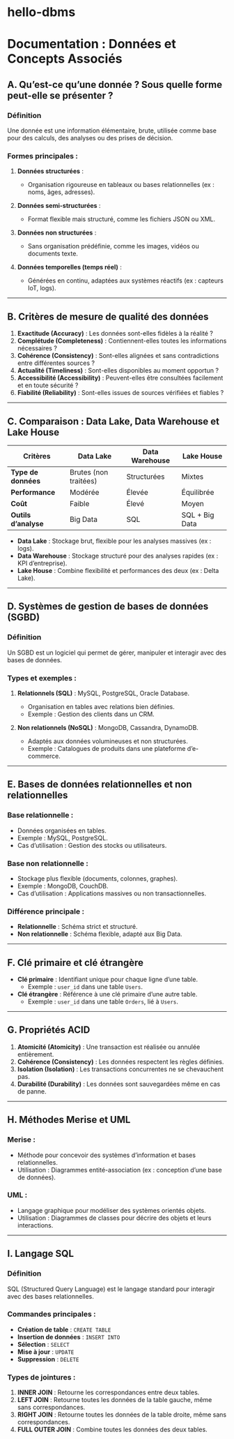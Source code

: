 # hello-dbms
# Documentation : Données et Concepts Associés

## A. Qu’est-ce qu’une donnée ? Sous quelle forme peut-elle se présenter ?

### Définition  
Une donnée est une information élémentaire, brute, utilisée comme base pour des calculs, des analyses ou des prises de décision.

### Formes principales :  
1. **Données structurées** :  
   - Organisation rigoureuse en tableaux ou bases relationnelles (ex : noms, âges, adresses).  

2. **Données semi-structurées** :  
   - Format flexible mais structuré, comme les fichiers JSON ou XML.  

3. **Données non structurées** :  
   - Sans organisation prédéfinie, comme les images, vidéos ou documents texte.  

4. **Données temporelles (temps réel)** :  
   - Générées en continu, adaptées aux systèmes réactifs (ex : capteurs IoT, logs).

---

## B. Critères de mesure de qualité des données

1. **Exactitude (Accuracy)** : Les données sont-elles fidèles à la réalité ?  
2. **Complétude (Completeness)** : Contiennent-elles toutes les informations nécessaires ?  
3. **Cohérence (Consistency)** : Sont-elles alignées et sans contradictions entre différentes sources ?  
4. **Actualité (Timeliness)** : Sont-elles disponibles au moment opportun ?  
5. **Accessibilité (Accessibility)** : Peuvent-elles être consultées facilement et en toute sécurité ?  
6. **Fiabilité (Reliability)** : Sont-elles issues de sources vérifiées et fiables ?

---

## C. Comparaison : Data Lake, Data Warehouse et Lake House

| **Critères**       | **Data Lake**         | **Data Warehouse**    | **Lake House**         |
|--------------------|-----------------------|-----------------------|------------------------|
| **Type de données** | Brutes (non traitées) | Structurées            | Mixtes                |
| **Performance**     | Modérée              | Élevée                | Équilibrée            |
| **Coût**            | Faible               | Élevé                 | Moyen                 |
| **Outils d’analyse**| Big Data             | SQL                   | SQL + Big Data        |

- **Data Lake** : Stockage brut, flexible pour les analyses massives (ex : logs).  
- **Data Warehouse** : Stockage structuré pour des analyses rapides (ex : KPI d’entreprise).  
- **Lake House** : Combine flexibilité et performances des deux (ex : Delta Lake).  

---

## D. Systèmes de gestion de bases de données (SGBD)

### Définition  
Un SGBD est un logiciel qui permet de gérer, manipuler et interagir avec des bases de données.

### Types et exemples :  
1. **Relationnels (SQL)** : MySQL, PostgreSQL, Oracle Database.  
   - Organisation en tables avec relations bien définies.  
   - Exemple : Gestion des clients dans un CRM.  

2. **Non relationnels (NoSQL)** : MongoDB, Cassandra, DynamoDB.  
   - Adaptés aux données volumineuses et non structurées.  
   - Exemple : Catalogues de produits dans une plateforme d’e-commerce.

---

## E. Bases de données relationnelles et non relationnelles

### Base relationnelle :  
- Données organisées en tables.  
- Exemple : MySQL, PostgreSQL.  
- Cas d’utilisation : Gestion des stocks ou utilisateurs.

### Base non relationnelle :  
- Stockage plus flexible (documents, colonnes, graphes).  
- Exemple : MongoDB, CouchDB.  
- Cas d’utilisation : Applications massives ou non transactionnelles.

### Différence principale :  
- **Relationnelle** : Schéma strict et structuré.  
- **Non relationnelle** : Schéma flexible, adapté aux Big Data.

---

## F. Clé primaire et clé étrangère

- **Clé primaire** : Identifiant unique pour chaque ligne d’une table.  
  - Exemple : `user_id` dans une table `Users`.  
- **Clé étrangère** : Référence à une clé primaire d’une autre table.  
  - Exemple : `user_id` dans une table `Orders`, lié à `Users`.

---

## G. Propriétés ACID

1. **Atomicité (Atomicity)** : Une transaction est réalisée ou annulée entièrement.  
2. **Cohérence (Consistency)** : Les données respectent les règles définies.  
3. **Isolation (Isolation)** : Les transactions concurrentes ne se chevauchent pas.  
4. **Durabilité (Durability)** : Les données sont sauvegardées même en cas de panne.

---

## H. Méthodes Merise et UML

### Merise :  
- Méthode pour concevoir des systèmes d’information et bases relationnelles.  
- Utilisation : Diagrammes entité-association (ex : conception d’une base de données).

### UML :  
- Langage graphique pour modéliser des systèmes orientés objets.  
- Utilisation : Diagrammes de classes pour décrire des objets et leurs interactions.

---

## I. Langage SQL

### Définition  
SQL (Structured Query Language) est le langage standard pour interagir avec des bases relationnelles.

### Commandes principales :  
- **Création de table** : `CREATE TABLE`  
- **Insertion de données** : `INSERT INTO`  
- **Sélection** : `SELECT`  
- **Mise à jour** : `UPDATE`  
- **Suppression** : `DELETE`

### Types de jointures :  
1. **INNER JOIN** : Retourne les correspondances entre deux tables.  
2. **LEFT JOIN** : Retourne toutes les données de la table gauche, même sans correspondances.  
3. **RIGHT JOIN** : Retourne toutes les données de la table droite, même sans correspondances.  
4. **FULL OUTER JOIN** : Combine toutes les données des deux tables.
